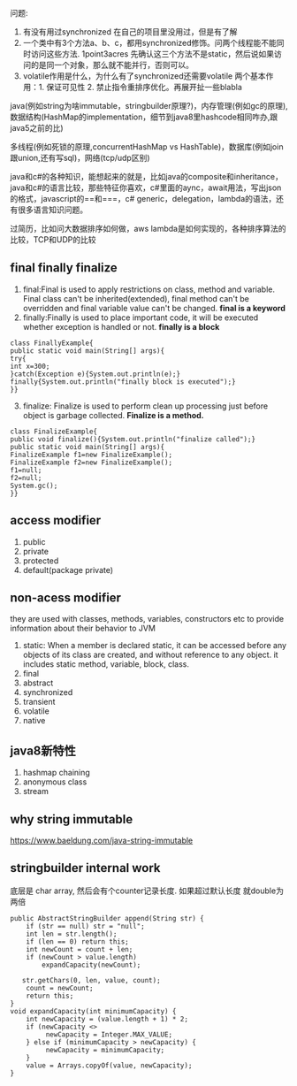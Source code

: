 问题:

1. 有没有用过synchronized 
     在自己的项目里没用过，但是有了解 
2. 一个类中有3个方法a、b、c，都用synchronized修饰。问两个线程能不能同时访问这些方法. 1point3acres
    先确认这三个方法不是static，然后说如果访问的是同一个对象，那么就不能并行，否则可以。 
3. volatile作用是什么，为什么有了synchronized还需要volatile
    两个基本作用：1. 保证可见性 2. 禁止指令重排序优化。再展开扯一些blabla
    
java(例如string为啥immutable，stringbuilder原理?)，内存管理(例如gc的原理), 数据结构(HashMap的implementation，细节到java8里hashcode相同咋办,跟java5之前的比)
  
多线程(例如死锁的原理,concurrentHashMap vs HashTable)，数据库(例如join跟union,还有写sql)，网络(tcp/udp区别)
  
java和c#的各种知识，能想起来的就是，比如java的composite和inheritance，java和c#的语言比较，那些特征你喜欢，c#里面的aync，await用法，写出json的格式，javascript的==和===，c# generic，delegation，lambda的语法，还有很多语言知识问题。

过简历，比如问大数据排序如何做，aws lambda是如何实现的，各种排序算法的比较，TCP和UDP的比较

## final finally finalize
1. final:Final is used to apply restrictions on class, method and variable. Final class can't be inherited(extended), final method can't be overridden and final variable value can't be changed.
**final is a keyword**
2. finally:Finally is used to place important code, it will be executed whether exception is handled or not.
**finally is a block**
```
class FinallyExample{  
public static void main(String[] args){  
try{  
int x=300;  
}catch(Exception e){System.out.println(e);}  
finally{System.out.println("finally block is executed");}  
}}  
```
3. finalize: Finalize is used to perform clean up processing just before object is garbage collected.
**Finalize is a method.**
```
class FinalizeExample{  
public void finalize(){System.out.println("finalize called");}  
public static void main(String[] args){  
FinalizeExample f1=new FinalizeExample();  
FinalizeExample f2=new FinalizeExample();  
f1=null;  
f2=null;  
System.gc();  
}}  
```
## access modifier
 1. public 
 2. private 
 3. protected
 4. default(package private)
## non-acess modifier
they are used with classes, methods, variables, constructors etc to provide information about their behavior to JVM 
1. static: When a member is declared static, it can be accessed before any objects of its class are created, and without reference to any object. it includes static method, variable, block, class.
2. final
3. abstract
4. synchronized
5. transient
6. volatile
7. native

## java8新特性
1. hashmap chaining
2. anonymous class
3. stream

## why string immutable
https://www.baeldung.com/java-string-immutable

## stringbuilder internal work
底层是 char array, 然后会有个counter记录长度. 如果超过默认长度 就double为两倍
 ```
 public AbstractStringBuilder append(String str) {
     if (str == null) str = "null";
     int len = str.length();
     if (len == 0) return this;
     int newCount = count + len;
     if (newCount > value.length)
         expandCapacity(newCount);

    str.getChars(0, len, value, count);
     count = newCount;
     return this;
 }
 void expandCapacity(int minimumCapacity) {
     int newCapacity = (value.length + 1) * 2;
     if (newCapacity <>
          newCapacity = Integer.MAX_VALUE;
     } else if (minimumCapacity > newCapacity) {
          newCapacity = minimumCapacity;
     }
     value = Arrays.copyOf(value, newCapacity);
 }
```
